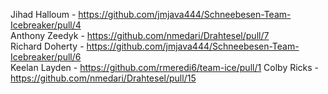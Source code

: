 Jihad Halloum - https://github.com/jmjava444/Schneebesen-Team-Icebreaker/pull/4  
Anthony Zeedyk - https://github.com/nmedari/Drahtesel/pull/7  
Richard Doherty - https://github.com/jmjava444/Schneebesen-Team-Icebreaker/pull/6  
Keelan Layden - https://github.com/rmeredi6/team-ice/pull/1
Colby Ricks - https://github.com/nmedari/Drahtesel/pull/15
